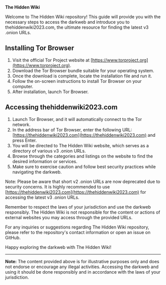 **The Hidden Wiki**

Welcome to The Hidden Wiki repository! This guide will provide you with the necessary steps to access the darkweb and introduce you to thehiddenwiki2023.com, the ultimate resource for finding the latest v3 .onion URLs.

## Installing Tor Browser

1. Visit the official Tor Project website at [https://www.torproject.org](https://www.torproject.org).
2. Download the Tor Browser bundle suitable for your operating system.
3. Once the download is complete, locate the installation file and run it.
4. Follow the on-screen instructions to install Tor Browser on your computer.
5. After installation, launch Tor Browser.

## Accessing thehiddenwiki2023.com

1. Launch Tor Browser, and it will automatically connect to the Tor network.
2. In the address bar of Tor Browser, enter the following URL: [https://thehiddenwiki2023.com](https://thehiddenwiki2023.com) and press Enter.
3. You will be directed to The Hidden Wiki website, which serves as a directory of various v3 .onion URLs.
4. Browse through the categories and listings on the website to find the desired information or services.
5. Make sure to exercise caution and follow best security practices while navigating the darkweb.

Note: Please be aware that short v2 .onion URLs are now deprecated due to security concerns. It is highly recommended to use [https://thehiddenwiki2023.com](https://thehiddenwiki2023.com) for accessing the latest v3 .onion URLs.

Remember to respect the laws of your jurisdiction and use the darkweb responsibly. The Hidden Wiki is not responsible for the content or actions of external websites you may access through the provided URLs.

For any inquiries or suggestions regarding The Hidden Wiki repository, please refer to the repository's contact information or open an issue on GitHub.

Happy exploring the darkweb with The Hidden Wiki!

---
**Note:** The content provided above is for illustrative purposes only and does not endorse or encourage any illegal activities. Accessing the darkweb and using it should be done responsibly and in accordance with the laws of your jurisdiction.

